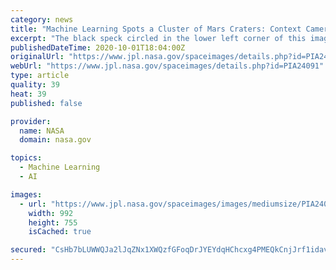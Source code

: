 ```yaml
---
category: news
title: "Machine Learning Spots a Cluster of Mars Craters: Context Camera's view"
excerpt: "The black speck circled in the lower left corner of this image is a cluster of recently formed craters spotted on Mars using a new machine-learning algorithm. This image was taken by the Context Camera aboard NASAs Mars Reconnaissance Orbiter."
publishedDateTime: 2020-10-01T18:04:00Z
originalUrl: "https://www.jpl.nasa.gov/spaceimages/details.php?id=PIA24091"
webUrl: "https://www.jpl.nasa.gov/spaceimages/details.php?id=PIA24091"
type: article
quality: 39
heat: 39
published: false

provider:
  name: NASA
  domain: nasa.gov

topics:
  - Machine Learning
  - AI

images:
  - url: "https://www.jpl.nasa.gov/spaceimages/images/mediumsize/PIA24091_ip.jpg"
    width: 992
    height: 755
    isCached: true

secured: "CsHb7bLUWWQJa2lJqZNx1XWQzfGFoqDrJYEYdqHChcxg4PMEQkCnjJrf1idavCCzBuqJl2UxTDQ0aFIPsxXtbFfC1ww7ojOnucWk1vuYOhB/ZWRhjD0Azyi409V8VK6LS7HZvEG0WYohOGD6AerhA/PrD2xdhNG1QkY1upue+hDsrTQz/rY8E9IZV1OXzYkcK769eOPAYGIYafGYZ/hLC6lA/IxLWnjWdnXCKJR5ihd1UdFvIOkuhlna0RdIw/W2grq5H0jCxUwd5xGVwcKbQvtn2XS7WReM2DLSR51zqFqUKFNMgkWT1ysjEjwwRAOPT925euiW7EEWtV2ORweCyVGMH/BE04tJo8OjFl4FzK8=;wd8vsJMszSreSADB5WFiZQ=="
---
```



